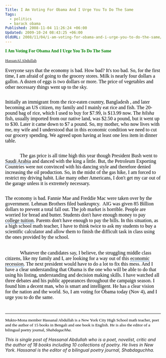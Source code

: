 ```yaml
---
Title: I Am Voting For Obama And I Urge You To Do The Same
Tags:
  - politics
  - barack obama
Published: 2008-11-04 11:26:24 +06:00
Updated: 2009-10-24 08:43:25 +06:00
OldURL: 2008/11/04/i-am-voting-for-obama-and-i-urge-you-to-do-the-same/
---
```


<font face="Times New Roman"></font><font face="Times New Roman">
<p style="margin: 0in 0in 0pt" class="MsoNormal"><span style="font-weight: 700; font-family: Times New Roman"><font color="#008000">I Am Voting For Obama And I Urge You To Do The Same</font></span></p>

<font size="2" color="#000000" face="Arial" id="role_document">
<p style="margin: 0in 0in 0pt" class="MsoNormal">&nbsp;</p>
<p style="margin: 0in 0in 0pt" class="MsoNormal"><font face="Verdana"><a href="https://muktomona.com/Articles/hassan_abullah/index.htm">HassanAl Abdullah</a></font></p>
<p style="margin: 0in 0in 0pt" class="MsoNormal">&nbsp;</p>
<p style="margin: 0in 0in 0pt" class="MsoNormal"><font size="3" face="Verdana">Everyone says that the economy is bad. How bad? It's too bad. So, for the first time, I am afraid of going to the grocery stores. Milk is nearly four dollars a gallon. A dozen of eggs is two dollars or more. The price of vegetables and other necessary things went up to the sky. </font></p>
<p style="margin: 0in 0in 0pt" class="MsoNormal">&nbsp;</p>
<p style="margin: 0in 0in 0pt" class="MsoNormal">&nbsp;</p>
<p style="margin: 0in 0in 0pt" class="MsoNormal"><font size="3" face="Verdana">Initially an immigrant from the rice-eaten country, Bangladesh , and later becoming an US citizen, my family and I mainly eat rice and fish. The 20-pound <span id="lw_1225776008_1" class="yshortcuts">bag of rice</span>, which I used to buy for $7.99, is $13.99 now. The <em>hilsha</em> fish, usually imported from our <span id="lw_1225776008_2" class="yshortcuts">native land</span>, was $2.50 a pound, but it went up to $30. Later it came down to $7 a pound. So, my mother, who now lives with me, my wife and I understood that in this economic condition we need to cut our grocery spending. We agreed upon having at least one less item in dinner table. </font></p>
<p style="margin: 0in 0in 0pt" class="MsoNormal">&nbsp;</p>
<p style="margin: 0in 0in 0pt" class="MsoNormal">&nbsp;</p>
<p style="margin: 0in 0in 0pt; text-indent: 0.5in" class="MsoNormal"><font size="3" face="Verdana">The gas price is all time high this year though <span id="lw_1225776008_3" class="yshortcuts">President Bush</span> went to <span style="cursor: hand; border-bottom: #0066cc 1px dashed" id="lw_1225776008_4" class="yshortcuts">Saudi Arabia</span> and danced with the king a little. But, the <span id="lw_1225776008_5" class="yshortcuts">Petroleum Exporting Countries</span> were not convinced with his dancing style and therefore denied increasing the oil production. So, in the midst of the gas hike, I am forced to restrict my driving habit. Like many other Americans, I don't get my car out of the garage unless it is extremely necessary. </font></p>
<p style="margin: 0in 0in 0pt; text-indent: 0.5in" class="MsoNormal">&nbsp;</p>
<p style="margin: 0in 0in 0pt" class="MsoNormal">&nbsp;</p>
<p style="margin: 0in 0in 0pt" class="MsoNormal"><font size="3" face="Verdana">The economy is bad. Fannie Mae and Freddie Mac were taken over by the government. <span id="lw_1225776008_6" class="yshortcuts">Lehman Brothers</span> filed bankruptcy.  AIG was given 85 Billion dollars to prevent a total fall out. The job market is horrible. People are worried for bread and butter. Students don't have enough money to pay <span style="cursor: hand; border-bottom: #0066cc 1px dashed" id="lw_1225776008_7" class="yshortcuts">college tuition</span>. Parents don't have enough to pay the bills. In this situation, as a <span id="lw_1225776008_8" class="yshortcuts">high school math</span> teacher, I have to think twice to ask my students to buy a <span id="lw_1225776008_9" class="yshortcuts">scientific calculator</span> and allow them to finish the difficult task in class using the ones provided by the school.</font></p>
<p style="margin: 0in 0in 0pt" class="MsoNormal">&nbsp;</p>
<p style="margin: 0in 0in 0pt" class="MsoNormal"><font size="3" face="Verdana">            </font></p>
<p style="margin: 0in 0in 0pt; text-indent: 0.5in" class="MsoNormal"><font size="3" face="Verdana">Whatever the candidates say, I believe, the struggling <span id="lw_1225776008_10" class="yshortcuts">middle class citizens</span>, like my family and I, are looking for a way out of this <span style="cursor: hand; border-bottom: #0066cc 1px dashed" id="lw_1225776008_11" class="yshortcuts">economic recession</span>. The next president would have to do a lot to fix this mess. And I have a clear understanding that <span id="lw_1225776008_12" class="yshortcuts">Obama</span> is the one who will be able to do that using his listing, understanding and decision making skills. I have watched all three debates and his public appearances throughout the campaign season. I found him a decent man, who is smart and intelligent. He has a clear vision for the nation and the world. So, I am voting for Obama today (Nov 4), and I urge you to do the same. </font></p>
<p style="margin: 0in 0in 0pt" class="MsoNormal">&nbsp;</p>
<p style="margin: 0in 0in 0pt" class="MsoNormal">&nbsp;</p>

<hr />
<p style="margin: 0in 0in 0pt" class="MsoNormal"><span style="font-size: 10pt"><font face="Times New Roman">Mukto-Mona member Hassanal Abdullah is a <span id="lw_1225776008_13" class="yshortcuts">New York City High School</span> math teacher, poet and the author of 15 books in Bengali and one book is English. He is also the editor of a bilingual poetry journal, <em>Shabdaguchha</em>.</font></span></p>

</font></font>

_This is single post of Hassanal Abdullah who is a poet, novelist, critic and the author of 18 books including 10 collections of poetry. He lives in New York. Hassanal is the editor of a bilingual poetry journal, Shabdaguchha._